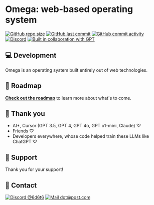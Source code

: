 # Omega: web-based operating system

[![GitHub repo size](https://img.shields.io/github/repo-size/6d6t6/O?logo=github&color=purple)](https://github.com/6d6t6/O)
[![GitHub last commit](https://img.shields.io/github/last-commit/6d6t6/O?logo=github)](https://github.com/6d6t6/O)
[![GitHub commit activity](https://img.shields.io/github/commit-activity/t/6d6t6/O?logo=github)](https://github.com/6d6t6/O)
[![Discord](https://img.shields.io/discord/1207017475041009724?logo=discord&logoColor=white&color=5865F2&label=discord%20server)](https://discord.gg/UJsJbXxb2v)
[![Built in collaboration with GPT](https://img.shields.io/badge/built%20in%20collaboration%20with%20gpt-412991?logo=openai)](https://chat.openai.com)

## 💻 Development

Omega is an operating system built entirely out of web technologies.

## 📍 Roadmap

[**Check out the roadmap**](roadmap.md) to learn more about what's to come.

## 🙏 Thank you

* AI*, Cursor (GPT 3.5, GPT 4, GPT 4o, GPT o1-mini, Claude) ♡
* Friends ♡
* Developers everywhere, whose code helped train these LLMs like ChatGPT ♡

## 💛 Support
Thank you for your support!

## 💌 Contact

[![Discord @6d6t6](https://img.shields.io/badge/discord-@6d6t6-purple?logo=discord&logoColor=white&color=5865F2)](https://discord.gg/UJsJbXxb2v)
[![Mail dot@post.com](https://img.shields.io/badge/email-dot@post.com-blue?logo=maildotcom&color=004788)](mailto:dot@post.com)

